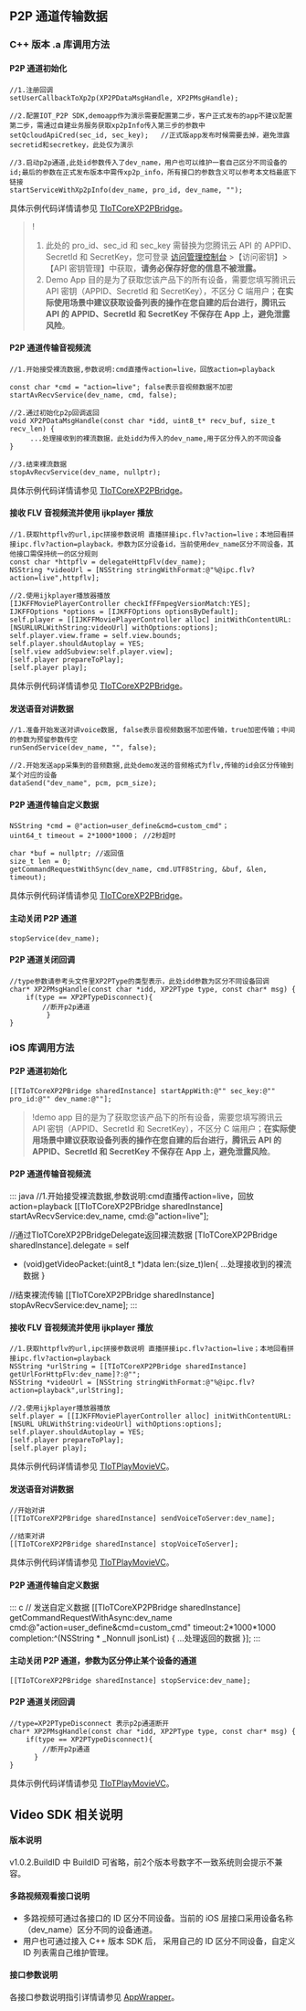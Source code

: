 

## P2P 通道传输数据

### C++ 版本 .a 库调用方法

#### P2P 通道初始化

```
//1.注册回调
setUserCallbackToXp2p(XP2PDataMsgHandle, XP2PMsgHandle);

//2.配置IOT_P2P SDK,demoapp作为演示需要配置第二步，客户正式发布的app不建议配置第二步，需通过自建业务服务获取xp2pInfo传入第三步的参数中
setQcloudApiCred(sec_id, sec_key);   //正式版app发布时候需要去掉，避免泄露secretid和secretkey，此处仅为演示

//3.启动p2p通道,此处id参数传入了dev_name，用户也可以维护一套自己区分不同设备的id;最后的参数在正式发布版本中需传xp2p_info，所有接口的参数含义可以参考本文档最底下链接
startServiceWithXp2pInfo(dev_name, pro_id, dev_name, "");
```

具体示例代码详情请参见 [TIoTCoreXP2PBridge](https://github.com/tencentyun/iot-link-ios/blob/master/Source/SDK/LinkVideo/TIoTCoreXP2PBridge.mm)。
>!
>1. 此处的 pro_id、sec_id 和 sec_key 需替换为您腾讯云 API 的 APPID、SecretId 和 SecretKey，您可登录 [访问管理控制台](https://console.cloud.tencent.com/cam/capi) >【访问密钥】>【API 密钥管理】中获取，**请务必保存好您的信息不被泄露。**
>2. Demo App 目的是为了获取您该产品下的所有设备，需要您填写腾讯云 API 密钥（APPID、SecretId 和 SecretKey），不区分 C 端用户；**在实际使用场景中建议获取设备列表的操作在您自建的后台进行，腾讯云 API 的 APPID、SecretId 和 SecretKey 不保存在 App 上，避免泄露风险**。
>

#### P2P 通道传输音视频流
```
//1.开始接受裸流数据,参数说明:cmd直播传action=live，回放action=playback

const char *cmd = "action=live"; false表示音视频数据不加密
startAvRecvService(dev_name, cmd, false);

//2.通过初始化p2p回调返回
void XP2PDataMsgHandle(const char *idd, uint8_t* recv_buf, size_t recv_len) {
	 ...处理接收到的裸流数据，此处idd为传入的dev_name,用于区分传入的不同设备
}

//3.结束裸流数据
stopAvRecvService(dev_name, nullptr);
```

具体示例代码详情请参见 [TIoTCoreXP2PBridge](https://github.com/tencentyun/iot-link-ios/blob/master/Source/SDK/LinkVideo/TIoTCoreXP2PBridge.mm)。

#### 接收 FLV 音视频流并使用 ijkplayer 播放
 
```
//1.获取httpflv的url,ipc拼接参数说明 直播拼接ipc.flv?action=live；本地回看拼接ipc.flv?action=playback，参数为区分设备id，当前使用dev_name区分不同设备，其他接口需保持统一的区分规则
const char *httpflv = delegateHttpFlv(dev_name);
NSString *videoUrl = [NSString stringWithFormat:@"%@ipc.flv?action=live",httpflv];

//2.使用ijkplayer播放器播放
[IJKFFMoviePlayerController checkIfFFmpegVersionMatch:YES];
IJKFFOptions *options = [IJKFFOptions optionsByDefault];
self.player = [[IJKFFMoviePlayerController alloc] initWithContentURL:[NSURLURLWithString:videoUrl] withOptions:options];
self.player.view.frame = self.view.bounds;
self.player.shouldAutoplay = YES;
[self.view addSubview:self.player.view];
[self.player prepareToPlay];
[self.player play];
```
	
具体示例代码详情请参见 [TIoTCoreXP2PBridge](https://github.com/tencentyun/iot-link-ios/blob/master/Source/SDK/LinkVideo/TIoTCoreXP2PBridge.mm)。

#### 发送语音对讲数据

```
//1.准备开始发送对讲voice数据, false表示音视频数据不加密传输，true加密传输；中间的参数为预留参数传空
runSendService(dev_name, "", false);

//2.开始发送app采集到的音频数据,此处demo发送的音频格式为flv,传输的id会区分传输到某个对应的设备
dataSend("dev_name", pcm, pcm_size);
```

#### P2P 通道传输自定义数据

```
NSString *cmd = @"action=user_define&cmd=custom_cmd"；
uint64_t timeout = 2*1000*1000； //2秒超时

char *buf = nullptr; //返回值
size_t len = 0;
getCommandRequestWithSync(dev_name, cmd.UTF8String, &buf, &len, timeout);
```

具体示例代码详情请参见 [TIoTCoreXP2PBridge](https://github.com/tencentyun/iot-link-ios/blob/master/Source/SDK/LinkVideo/TIoTCoreXP2PBridge.mm)。

#### 主动关闭 P2P 通道
```
stopService(dev_name);
```

#### P2P 通道关闭回调
```
//type参数请参考头文件里XP2PType的类型表示，此处idd参数为区分不同设备回调
char* XP2PMsgHandle(const char *idd, XP2PType type, const char* msg) {
	if(type == XP2PTypeDisconnect){
		//断开p2p通道
		 }
}
```

### iOS 库调用方法

#### P2P 通道初始化
```
[[TIoTCoreXP2PBridge sharedInstance] startAppWith:@"" sec_key:@"" pro_id:@"" dev_name:@""];
```

>!demo app 目的是为了获取您该产品下的所有设备，需要您填写腾讯云 API 密钥（APPID、SecretId 和 SecretKey），不区分 C 端用户；**在实际使用场景中建议获取设备列表的操作在您自建的后台进行，腾讯云 API 的 APPID、SecretId 和 SecretKey 不保存在 App 上，避免泄露风险**。

#### P2P 通道传输音视频流
<dx-codeblock>
:::  java 
//1.开始接受裸流数据,参数说明:cmd直播传action=live，回放action=playback
[[TIoTCoreXP2PBridge sharedInstance] startAvRecvService:dev_name, cmd:@"action=live"];

//通过TIoTCoreXP2PBridgeDelegate返回裸流数据
[TIoTCoreXP2PBridge sharedInstance].delegate = self
- (void)getVideoPacket:(uint8_t *)data len:(size_t)len{
	 ...处理接收到的裸流数据
}

//结束裸流传输
[[TIoTCoreXP2PBridge sharedInstance] stopAvRecvService:dev_name];
:::
</dx-codeblock>

#### 接收 FLV 音视频流并使用 ijkplayer 播放
```
//1.获取httpflv的url,ipc拼接参数说明 直播拼接ipc.flv?action=live；本地回看拼接ipc.flv?action=playback
NSString *urlString = [[TIoTCoreXP2PBridge sharedInstance] getUrlForHttpFlv:dev_name]?:@"";
NSString *videoUrl = [NSString stringWithFormat:@"%@ipc.flv?action=playback",urlString];

//2.使用ijkplayer播放器播放
self.player = [[IJKFFMoviePlayerController alloc] initWithContentURL:[NSURL URLWithString:videoUrl] withOptions:options];
self.player.shouldAutoplay = YES;
[self.player prepareToPlay];
[self.player play];

```

具体示例代码详情请参见 [TIoTPlayMovieVC](https://github.com/tencentyun/iot-link-ios/blob/master/Source/LinkSDKDemo/Home/Controllers/Device/TIoTPlayMovieVC.m)。

#### 发送语音对讲数据
```
//开始对讲
[[TIoTCoreXP2PBridge sharedInstance] sendVoiceToServer:dev_name];

//结束对讲
[[TIoTCoreXP2PBridge sharedInstance] stopVoiceToServer];

```
具体示例代码详情请参见 [TIoTPlayMovieVC](https://github.com/tencentyun/iot-link-ios/blob/master/Source/LinkSDKDemo/Home/Controllers/Device/TIoTPlayMovieVC.m)。

#### P2P 通道传输自定义数据
<dx-codeblock>
:::  c
// 发送自定义数据
[[TIoTCoreXP2PBridge sharedInstance] getCommandRequestWithAsync:dev_name cmd:@"action=user_define&cmd=custom_cmd" timeout:2*1000*1000 completion:^(NSString * _Nonnull jsonList) {
 ...处理返回的数据
}];
:::
</dx-codeblock>


#### 主动关闭 P2P 通道，参数为区分停止某个设备的通道

```
[[TIoTCoreXP2PBridge sharedInstance] stopService:dev_name];

```

#### P2P 通道关闭回调

```
//type=XP2PTypeDisconnect 表示p2p通道断开
char* XP2PMsgHandle(const char *idd, XP2PType type, const char* msg) {
	if(type == XP2PTypeDisconnect){
		//断开p2p通道
	  }
}

```

具体示例代码详情请参见 [TIoTPlayMovieVC](https://github.com/tencentyun/iot-link-ios/blob/master/Source/LinkSDKDemo/Home/Controllers/Device/TIoTPlayMovieVC.m)。

## Video SDK 相关说明

#### 版本说明

v1.0.2.BuildID 中 BuildID 可省略，前2个版本号数字不一致系统则会提示不兼容。


#### 多路视频观看接口说明

- 多路视频可通过各接口的 ID 区分不同设备。当前的 iOS 层接口采用设备名称（dev_name）区分不同的设备通道。
- 用户也可通过接入 C++ 版本 SDK 后， 采用自己的 ID 区分不同设备，自定义 ID 列表需自己维护管理。


#### 接口参数说明


各接口参数说明指引详情请参见 [AppWrapper](https://github.com/tencentyun/iot-thirdparty-ios/blob/master/Source/XP2P-iOS/Classes/AppWrapper.h)。


